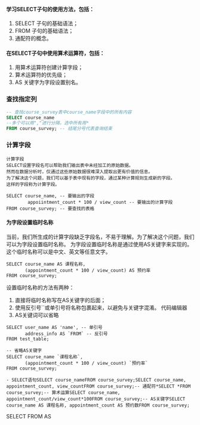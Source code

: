 #### 学习SELECT子句的使用方法，包括：

1. SELECT 子句的基础语法；
2. FROM 子句的基础语法；
3. 通配符的概念。

#### 在SELECT子句中使用算术运算符，包括：

1. 用算术运算符创建计算字段；
2. 算术运算符的优先级；
3. AS 关键字为字段设置别名。

### 查找指定列
```sql
-- 查找course_survey表中course_name字段中的所有内容
SELECT course_name
--多个可以用","进行分隔，选中所有用*
FROM course_survey; -- 结尾分号代表查询结束
```

### 计算字段

	计算字段
	SELECT设置字段名可以帮助我们输出表中未经加工的原始数据。
	然而在数据分析时，仅通过这些原始数据很难深入提取出更有价值的信息。
	为了解决这个问题，我们可以基于表中现有的字段，通过某种计算规则生成新的字段。
	这样的字段称为计算字段。

```
SELECT course_name, -- 要输出的字段
		appoiintment_count * 100 / view_count -- 要输出的计算字段
FROM course_survey; -- 要查找的表格
```

#### 为字段设置临时名称

当前，我们所生成的计算字段缺乏字段名，不易于理解。为了解决这个问题，我们可以为字段设置临时名称。
为字段设置临时名称是通过使用AS关键字来实现的。这个临时名称可以是中文、英文等任意文字。
```
SELECT course_name AS 课程名称, 
       (appointment_count * 100 / view_count) AS 预约率
FROM course_survey;
```

设置临时名称的方法有两种：

1. 直接将临时名称写在AS关键字的后面；
2. 使用反引号``或单引号将名称包裹起来，以避免与关键字混淆。
代码编辑器
3. AS关键词可以省略

```
SELECT user_name AS 'name', -- 单引号
       address_info AS `FROM` -- 反引号
FROM test_table;

-- 省略AS关键字
SELECT course_name `课程名称`, 
       (appointment_count * 100 / view_count) `预约率`
FROM course_survey;
```

```
- SELECT语句SELECT course_nameFROM course_survey;SELECT course_name, appointment_count, view_countFROM course_survey;-- 通配符*SELECT *FROM course_survey;-- 算术运算SELECT course_name, appointment_count/view_count*100FROM course_survey;-- AS关键字SELECT course_name AS 课程名称, appointment_count AS 预约数FROM course_survey;
```

SELECT 
FROM
AS
<!--stackedit_data:
eyJoaXN0b3J5IjpbODUxNjI1MzQ5LC0yMDI1NjI3MTc0LC0xNz
Y4NzU0MzUwLC0xNDQ5MDIwMDIwLC0xMTE1MzM3ODc4XX0=
-->